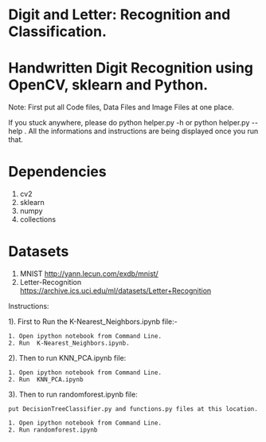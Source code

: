 # Digit and Letter: Recognition and Classification.


# Handwritten Digit Recognition using OpenCV, sklearn and Python. 


Note: First put all Code files, Data Files and Image Files at one place. 


If you stuck anywhere, please do python helper.py -h or python helper.py --help . All the informations and instructions are being displayed once you run that.  


# Dependencies

1. cv2
2. sklearn
3. numpy
4. collections

# Datasets

1. MNIST 
     http://yann.lecun.com/exdb/mnist/
2. Letter-Recognition
     https://archive.ics.uci.edu/ml/datasets/Letter+Recognition

Instructions:
 
1). First to Run the K-Nearest_Neighbors.ipynb file:-  
	
	1. Open ipython notebook from Command Line.
	2. Run  K-Nearest_Neighbors.ipynb.

2). Then to run KNN_PCA.ipynb file: 
	
	1. Open ipython notebook from Command Line.
	2. Run  KNN_PCA.ipynb
	
3). Then to run randomforest.ipynb file: 
	
	put DecisionTreeClassifier.py and functions.py files at this location. 

	1. Open ipython notebook from Command Line.
	2. Run randomforest.ipynb

